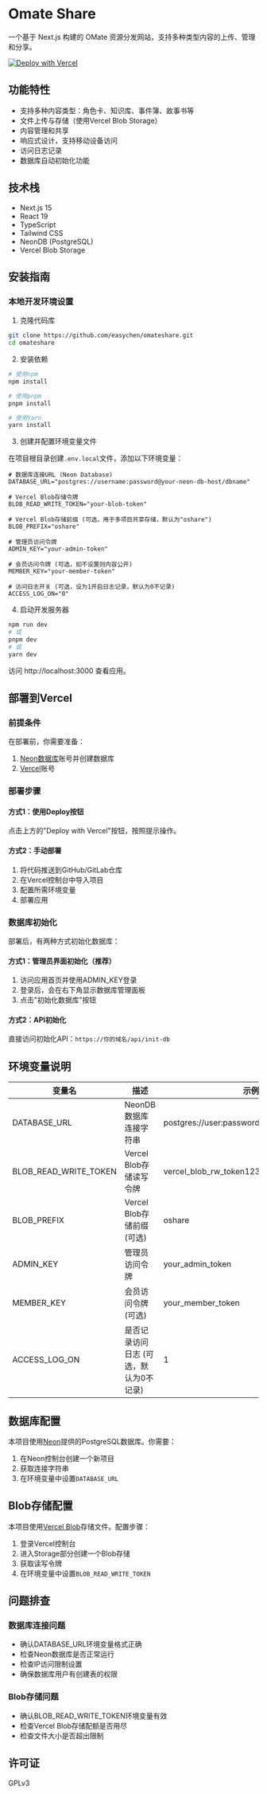 # Omate Share


一个基于 Next.js 构建的 OMate 资源分发网站，支持多种类型内容的上传、管理和分享。

[![Deploy with Vercel](https://vercel.com/button)](https://vercel.com/new/clone?repository-url=https%3A%2F%2Fgithub.com%2Feasychen%2Fomateshare&env=DATABASE_URL,BLOB_READ_WRITE_TOKEN,ADMIN_KEY,MEMBER_KEY&envDescription=环境变量配置指南&envLink=https%3A%2F%2Fgithub.com%2Feasychen%2Fomateshare%23%E7%8E%AF%E5%A2%83%E5%8F%98%E9%87%8F)

## 功能特性

- 支持多种内容类型：角色卡、知识库、事件簿、故事书等
- 文件上传与存储（使用Vercel Blob Storage）
- 内容管理和共享
- 响应式设计，支持移动设备访问
- 访问日志记录
- 数据库自动初始化功能

## 技术栈

- Next.js 15
- React 19
- TypeScript
- Tailwind CSS
- NeonDB (PostgreSQL)
- Vercel Blob Storage

## 安装指南

### 本地开发环境设置

1. 克隆代码库

```bash
git clone https://github.com/easychen/omateshare.git
cd omateshare
```

2. 安装依赖

```bash
# 使用npm
npm install

# 使用pnpm
pnpm install

# 使用Yarn
yarn install
```

3. 创建并配置环境变量文件

在项目根目录创建`.env.local`文件，添加以下环境变量：

```env
# 数据库连接URL (Neon Database)
DATABASE_URL="postgres://username:password@your-neon-db-host/dbname"

# Vercel Blob存储令牌
BLOB_READ_WRITE_TOKEN="your-blob-token"

# Vercel Blob存储前缀 (可选，用于多项目共享存储，默认为"oshare")
BLOB_PREFIX="oshare"

# 管理员访问令牌
ADMIN_KEY="your-admin-token"

# 会员访问令牌 (可选，如不设置则内容公开)
MEMBER_KEY="your-member-token"

# 访问日志开关 (可选，设为1开启日志记录，默认为0不记录)
ACCESS_LOG_ON="0"
```

4. 启动开发服务器

```bash
npm run dev
# 或
pnpm dev
# 或
yarn dev
```

访问 http://localhost:3000 查看应用。

## 部署到Vercel

### 前提条件

在部署前，你需要准备：

1. [Neon数据库](https://neon.tech)账号并创建数据库
2. [Vercel](https://vercel.com)账号

### 部署步骤

#### 方式1：使用Deploy按钮

点击上方的"Deploy with Vercel"按钮，按照提示操作。

#### 方式2：手动部署

1. 将代码推送到GitHub/GitLab仓库
2. 在Vercel控制台中导入项目
3. 配置所需环境变量
4. 部署应用

### 数据库初始化

部署后，有两种方式初始化数据库：

#### 方式1：管理员界面初始化（推荐）

1. 访问应用首页并使用ADMIN_KEY登录
2. 登录后，会在右下角显示数据库管理面板
3. 点击"初始化数据库"按钮

#### 方式2：API初始化

直接访问初始化API：`https://你的域名/api/init-db`

## 环境变量说明

| 变量名 | 描述 | 示例 |
|--------|------|------|
| DATABASE_URL | NeonDB数据库连接字符串 | postgres://user:password@host:port/database |
| BLOB_READ_WRITE_TOKEN | Vercel Blob存储读写令牌 | vercel_blob_rw_token123... |
| BLOB_PREFIX | Vercel Blob存储前缀 (可选) | oshare |
| ADMIN_KEY | 管理员访问令牌 | your_admin_token |
| MEMBER_KEY | 会员访问令牌 (可选) | your_member_token |
| ACCESS_LOG_ON | 是否记录访问日志 (可选，默认为0不记录) | 1 |

## 数据库配置

本项目使用[Neon](https://neon.tech)提供的PostgreSQL数据库。你需要：

1. 在Neon控制台创建一个新项目
2. 获取连接字符串
3. 在环境变量中设置`DATABASE_URL`

## Blob存储配置

本项目使用[Vercel Blob](https://vercel.com/docs/storage/vercel-blob)存储文件。配置步骤：

1. 登录Vercel控制台
2. 进入Storage部分创建一个Blob存储
3. 获取读写令牌
4. 在环境变量中设置`BLOB_READ_WRITE_TOKEN`

## 问题排查

### 数据库连接问题

- 确认DATABASE_URL环境变量格式正确
- 检查Neon数据库是否正常运行
- 检查IP访问限制设置
- 确保数据库用户有创建表的权限

### Blob存储问题

- 确认BLOB_READ_WRITE_TOKEN环境变量有效
- 检查Vercel Blob存储配额是否用尽
- 检查文件大小是否超出限制


## 许可证

GPLv3 